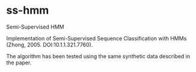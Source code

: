 # ss-hmm
Semi-Supervised HMM

Implementation of Semi-Supervised Sequence Classification with HMMs (Zhong, 2005. DOI:10.1.1.321.7760).

The algorithm has been tested using the same synthetic data described in the paper.
